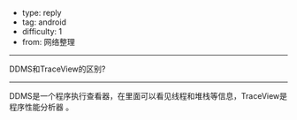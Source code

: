 - type: reply
- tag: android
- difficulty:  1
- from: 网络整理

--------

DDMS和TraceView的区别?

---------

DDMS是一个程序执行查看器，在里面可以看见线程和堆栈等信息，TraceView是程序性能分析器 。

